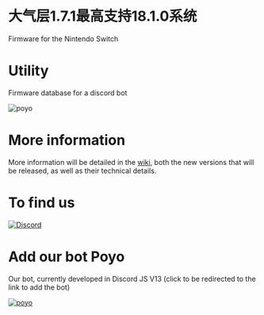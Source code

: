# 大气层1.7.1最高支持18.1.0系统

Firmware for the Nintendo Switch

# Utility
Firmware database for a discord bot

![poyo](https://user-images.githubusercontent.com/50277488/236132968-64851d87-828a-4ff7-ac47-b3663009e468.png)

# More information

More information will be detailed in the [wiki](https://github.com/THZoria/NX_Firmware/wiki), both the new versions that will be released, as well as their technical details.

# To find us

[![Discord](https://img.shields.io/discord/643436008452521984.svg?logo=discord&logoColor=white&label=Discord&color=7289DA
)](https://discord.gg/6zRbG3FsJH)

# Add our bot Poyo

Our bot, currently developed in Discord JS V13 (click to be redirected to the link to add the bot)

[![poyo](https://user-images.githubusercontent.com/50277488/156135958-a87fadb8-841e-4eec-bfb8-32340417fa17.png)](https://discord.com/oauth2/authorize?client_id=854048178907512884&scope=bot&code=GhN3fCiOkdvULwgGFbPp134oJo1FW5&guild_id=55540872135914291520applications.commands)
